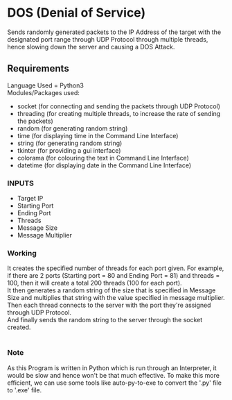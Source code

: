 # DOS (Denial of Service)
Sends randomly generated packets to the IP Address of the target with the designated port range through UDP Protocol through multiple threads, hence slowing down the server and causing a DOS Attack.

## Requirements
Language Used = Python3<br />
Modules/Packages used:
* socket (for connecting and sending the packets through UDP Protocol)
* threading (for creating multiple threads, to increase the rate of sending the packets)
* random (for generating random string)
* time (for displaying time in the Command Line Interface)
* string (for generating random string)
* tkinter (for providing a gui interface)
* colorama (for colouring the text in Command Line Interface)
* datetime (for displaying date in the Command Line Interface)

### INPUTS
* Target IP
* Starting Port
* Ending Port
* Threads
* Message Size
* Message Multiplier

### Working
It creates the specified number of threads for each port given. For example, if there are 2 ports (Starting port = 80 and Ending Port = 81) and threads = 100, then it will create a total 200 threads (100 for each port).<br />
It then generates a random string of the size that is specified in Message Size and multiplies that string with the value specified in  message multiplier.<br />
Then each thread connects to the server with the port they're assigned through UDP Protocol.<br />
And finally sends the random string to the server through the socket created.<br /><br />

### Note
As this Program is written in Python which is run through an Interpreter, it would be slow and hence won't be that much effective. To make this more efficient, we can use some tools like auto-py-to-exe to convert the '.py' file to '.exe' file.
